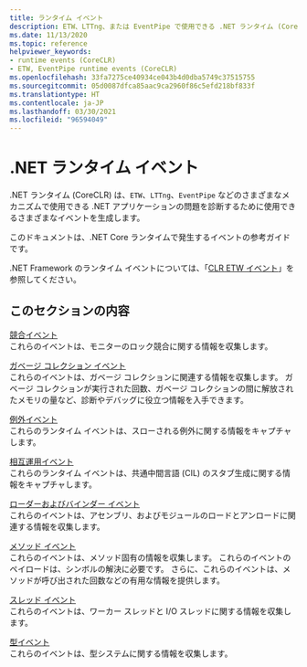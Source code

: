 ```yaml
---
title: ランタイム イベント
description: ETW、LTTng、または EventPipe で使用できる .NET ランタイム (CoreCLR) によって生成される診断イベントを確認します。
ms.date: 11/13/2020
ms.topic: reference
helpviewer_keywords:
- runtime events (CoreCLR)
- ETW, EventPipe runtime events (CoreCLR)
ms.openlocfilehash: 33fa7275ce40934ce043b4d0dba5749c37515755
ms.sourcegitcommit: 05d0087dfca85aac9ca2960f86c5efd218bf833f
ms.translationtype: HT
ms.contentlocale: ja-JP
ms.lasthandoff: 03/30/2021
ms.locfileid: "96594049"
---
```

# <a name="net-runtime-events"></a>.NET ランタイム イベント

.NET ランタイム (CoreCLR) は、`ETW`、`LTTng`、`EventPipe` などのさまざまなメカニズムで使用できる .NET アプリケーションの問題を診断するために使用できるさまざまなイベントを生成します。

このドキュメントは、.NET Core ランタイムで発生するイベントの参考ガイドです。

.NET Framework のランタイム イベントについては、「[CLR ETW イベント](../../framework/performance/clr-etw-events.md)」を参照してください。

## <a name="in-this-section"></a>このセクションの内容

[競合イベント](runtime-contention-events.md)\
これらのイベントは、モニターのロック競合に関する情報を収集します。

[ガベージ コレクション イベント](runtime-garbage-collection-events.md)\
これらのイベントは、ガベージ コレクションに関連する情報を収集します。 ガベージ コレクションが実行された回数、ガベージ コレクションの間に解放されたメモリの量など、診断やデバッグに役立つ情報を入手できます。

[例外イベント](runtime-exception-events.md)\
これらのランタイム イベントは、スローされる例外に関する情報をキャプチャします。

[相互運用イベント](runtime-interop-events.md)\
これらのランタイム イベントは、共通中間言語 (CIL) のスタブ生成に関する情報をキャプチャします。

[ローダーおよびバインダー イベント](runtime-loader-binder-events.md)\
これらのイベントは、アセンブリ、およびモジュールのロードとアンロードに関連する情報を収集します。

[メソッド イベント](runtime-method-events.md)\
これらのイベントは、メソッド固有の情報を収集します。 これらのイベントのペイロードは、シンボルの解決に必要です。 さらに、これらのイベントは、メソッドが呼び出された回数などの有用な情報を提供します。

[スレッド イベント](runtime-thread-events.md)\
これらのイベントは、ワーカー スレッドと I/O スレッドに関する情報を収集します。

[型イベント](runtime-type-events.md)\
これらのイベントは、型システムに関する情報を収集します。
